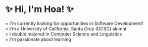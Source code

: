 # ✨ Hi, I'm Hoa! ✨
= I'm currently looking for opportunities in Software Development!  
= I'm a University of California, Santa Cruz (UCSC) alumni  
= I double majored in Computer Science and Linguistics  
= I'm passionate about learning

<!--
**nnnguyenhoa/nnnguyenhoa** is a ✨ _special_ ✨ repository because its `README.md` (this file) appears on your GitHub profile.

Here are some ideas to get you started:

- 🔭 I’m currently working on ...
- 🌱 I’m currently learning ...
- 👯 I’m looking to collaborate on ...
- 🤔 I’m looking for help with ...
- 💬 Ask me about ...
- 📫 How to reach me: ...
- 😄 Pronouns: ...
- ⚡ Fun fact: ...
-->
